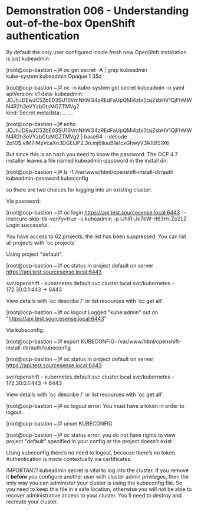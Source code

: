 # Demonstration 006 - Understanding out-of-the-box OpenShift authentication

By default the only user configured inside fresh new OpenShift installation is
just kubeadmin:

[root@ocp-bastion ~]# oc get secret -A | grep kubeadmin                                                                                                                     
kube-system                                        kubeadmin                                                    Opaque                                1      35d            

[root@ocp-bastion ~]# oc -n kube-system get secret kubeadmin -o yaml                                                                                                        
apiVersion: v1
data:
  kubeadmin: JDJhJDEwJC52bE03SU16VmNhWG4zREdFaUpQMi4zbi5tajZsbHV1QjFhMWN4R2h3eVYzbGtsMGZTMVg2                                                                               
kind: Secret
metadata:
…
…

[root@ocp-bastion ~]# echo JDJhJDEwJC52bE03SU16VmNhWG4zREdFaUpQMi4zbi5tajZsbHV1QjFhMWN4R2h3eVYzbGtsMGZTMVg2 | base64 --decode                                              $2a$10$.vlM7IMzVcaXn3DGEiJP2.3n.mj6lluuB1a1cxGhwyV3lkl0fS1X6

But since this is an hash you need to know the password.
The OCP 4.7 installer leaves a file named kubeadmin-password in the install
dir:

[root@ocp-bastion ~]# ls -1 /var/www/html/openshift-install-dir/auth
kubeadmin-password
kubeconfig

so there are two choices for logging into an existing cluster:

Via password:

[root@ocp-bastion ~]# oc login https://api.test.sourcesense.local:6443 --insecure-skip-tls-verify=true -u kubeadmin -p IJhIR-Je7bW-H63Hi-Zo2LZ
Login successful.

You have access to 62 projects, the list has been suppressed. You can list all projects with 'oc projects'

Using project "default".

[root@ocp-bastion ~]# oc status
In project default on server https://api.test.sourcesense.local:6443

svc/openshift - kubernetes.default.svc.cluster.local
svc/kubernetes - 172.30.0.1:443 -> 6443

View details with 'oc describe <resource>/<name>' or list resources with 'oc get all'.

[root@ocp-bastion ~]# oc logout
Logged "kube:admin" out on "https://api.test.sourcesense.local:6443"

Via kubeconfig:

[root@ocp-bastion ~]# export KUBECONFIG=/var/www/html/openshift-install-dir/auth/kubeconfig


[root@ocp-bastion ~]# oc status
In project default on server https://api.test.sourcesense.local:6443

svc/openshift - kubernetes.default.svc.cluster.local
svc/kubernetes - 172.30.0.1:443 -> 6443

View details with 'oc describe <resource>/<name>' or list resources with 'oc get all'.

[root@ocp-bastion ~]# oc logout
error: You must have a token in order to logout.

[root@ocp-bastion ~]# unset KUBECONFIG

[root@ocp-bastion ~]# oc status
error: you do not have rights to view project "default" specified in your config or the project doesn't exist

Using kubeconfig there’s no need to logout, because there’s no token.
Authentication is made contextually via certificates.

*IMPORTANT!* kubeadmin secret is vital to log into the cluster. If you remove
it **before** you configure another user with cluster admin privileges, then
the only way you can administer your cluster is using the kubeconfig file.
So you need to keep this file in a safe location, otherwise you will not be
able to recover administrative access to your cluster.
You'll need to destroy and recreate your cluster. 
